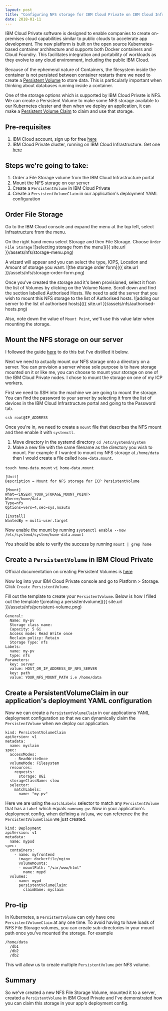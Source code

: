 ```yaml
---
layout: post
title: "Configuring NFS storage for IBM Cloud Private on IBM Cloud Infrastructure"
date: 2018-01-11
---
```


IBM Cloud Private software is designed to enable companies to create on-premises cloud capabilities similar to public clouds to accelerate app development. The new platform is built on the open source Kubernetes-based container architecture and supports both Docker containers and Cloud Foundry. This facilitates integration and portability of workloads as they evolve to any cloud environment, including the public IBM Cloud.

Because of the ephemeral nature of Containers, the filesystem inside the container is not persisted between container restarts there we need to create a [Persistent Volume](https://kubernetes.io/docs/concepts/storage/persistent-volumes/) to store data. This is particularly important when thinking about databases running inside a container.

One of the storage options which is supported by IBM Cloud Private is NFS. We can create a Persistent Volume to make some NFS storage available to our Kubernetes cluster and then when we deploy an application, it can make a [Persistent Volume Claim](https://kubernetes.io/docs/concepts/storage/persistent-volumes/#persistentvolumeclaims) to claim and use that storage.

## Pre-requisites
1. IBM Cloud account, sign up for free [here](https://www.ibm.com/cloud/)
2. IBM Cloud Private cluster, running on IBM Cloud Infrastructure. Get one [here](https://github.com/IBM/deploy-ibm-cloud-private/blob/master/docs/deploy-softlayer-terraform.md)

## Steps we're going to take:
1. Order a File Storage volume from the IBM Cloud Infrastructure portal
2. Mount the NFS storage on our server
3. Create a `PersistentVolume` in IBM Cloud Private
4. Create a `PersistentVolumeClaim` in our application's deployment YAML configuration

## Order File Storage
Go to the IBM Cloud console and expand the menu at the top left, select Infrastructure from the menu.

On the right hand menu select Storage and then File Storage. Choose `Order File Storage`
![selecting storage from the menu]({{ site.url }}/assets/nfs/storage-menu.png)

A wizard will appear and you can select the type, IOPS, Location and Amount of storage you want.
![the storage order form]({{ site.url }}/assets/nfs/storage-order-form.png)

Once you've created the storage and it's been provisioned, select it from the list of Volumes by clicking
on the Volume Name. Scroll down and find the section labelled Authorised Hosts. We need to add the server
that you wish to mount this NFS storage to the list of Authorised hosts.
![adding our server to the list of authorised hosts]({{ site.url }}/assets/nfs/authorised-hosts.png)

Also, note down the value of `Mount Point`, we'll use this value later when mounting the storage.

## Mount the NFS storage on our server

I followed the guide [here](https://console.bluemix.net/docs/infrastructure/FileStorage/mounting-nsf-file-storage.html#mounting-nfs-file-storage) to do this but I've distilled it below.

Next we need to actually mount our NFS storage onto a directory on a server. You can provision a server
whose sole purpose is to have storage mounted on it or like me, you can choose to mount your storage on
one of the IBM Cloud Private nodes. I chose to mount the storage on one of my ICP workers.

First we need to SSH into the machine we are going to mount the storage. You can find the password to your
server by selecting it from the list of devices in the IBM Cloud Infrastructure portal and going to the Password tab.

`ssh root@IP_ADDRESS`

Once you're in, we need to create a `mount` file that describes the NFS mount and then enable it with
`systemctl`.

1. Move directory in the systemd directory `cd /etc/systemd/system`
2. Make a new file with the same filename as the directory you wish to mount. For example if I wanted
to mount my NFS storage at `/home/data` then I would create a file called `home-data.mount`.

`touch home-data.mount`
`vi home-data.mount`

```
[Unit]
Description = Mount for NFS storage for ICP PersistentVolume

[Mount]
What=<INSERT_YOUR_STORAGE_MOUNT_POINT>
Where=/home/data
Type=nfs
Options=vers=4,sec=sys,noauto

[Install]
WantedBy = multi-user.target
```

Now enable the mount by running `systemctl enable --now /etc/systemd/system/home-data.mount`

You should be able to verify the success by running `mount | grep home`

## Create a `PersistentVolume` in IBM Cloud Private

Official documentation on creating Persistent Volumes is [here](https://www.ibm.com/support/knowledgecenter/en/SSBS6K_2.1.0/manage_cluster/create_nfs.html)

Now log into your IBM Cloud Private console and go to Platform > Storage. Click `Create PersistentVolume`.

Fill out the template to create your `PersistentVolume`. Below is how I filled out the template
![creating a persistentvolume]({{ site.url }}/assets/nfs/persistent-volume.png)

```
General:
  Name: my-pv
  Storage class name:
  Capacity: 5 Gi
  Access mode: Read Write once
  Reclaim policy: Retain
  Storage Type: nfs
Labels:
  name: my-pv
  type: nfs
Parameters:
  key: server
  value: HOST_OR_IP_ADDRESS_OF_NFS_SERVER
  key: path
  value: YOUR_NFS_MOUNT_PATH i.e /home/data  
```

## Create a PersistentVolumeClaim in our application's deployment YAML configuration

Now we can create a `PersistentVolumeClaim` in our applications YAML deployment configuration
so that we can dynamically claim the `PersistentVolume` when we deploy our application.

```
kind: PersistentVolumeClaim
apiVersion: v1
metadata:
  name: myclaim
spec:
  accessModes:
    - ReadWriteOnce
  volumeMode: Filesystem
  resources:
    requests:
      storage: 8Gi
  storageClassName: slow
  selector:
    matchLabels:
      name: "my-pv"
```

Here we are using the `matchLabels` selector to match any `PersistentVolume` that has a `Label` which equals
`name=my-pv`. Now in your application's deployment config, when defining a `Volume`, we can reference the
the `PersistentVolumeClaim` we just created.

```
kind: Deployment
apiVersion: v1
metadata:
  name: mypod
spec:
  containers:
    - name: myfrontend
      image: dockerfile/nginx
      volumeMounts:
      - mountPath: "/var/www/html"
        name: mypd
  volumes:
    - name: mypd
      persistentVolumeClaim:
        claimName: myclaim
```

## Pro-tip
In Kubernetes, a `PersistentVolume` can only have one `PersistentVolumeClaim` at any one time. To avoid
having to have loads of NFS File Storage volumes, you can create sub-directories in your mount path once
you've mounted the storage. For example

```
/home/data
  /db1
  /db2
  /db2
```
  
This will allow us to create multiple `PersistentVolume` per NFS volume.

## Summary
  
So we've created a new NFS File Storage Volume, mounted it to a server, created a `PersistentVolume` in IBM Cloud Private and I've demonstrated how you can claim this storage in your app's deployment config.